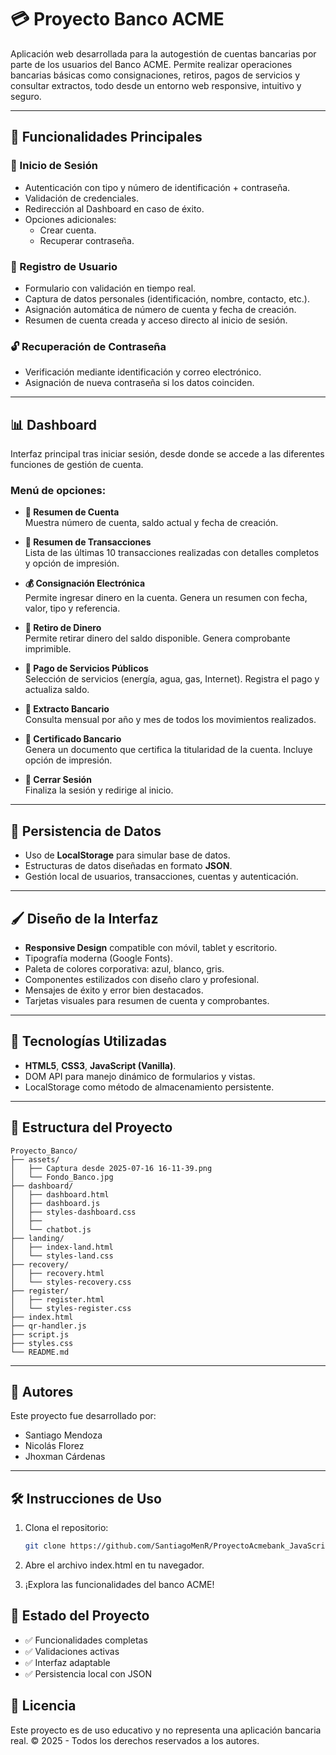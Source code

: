 # 💳 Proyecto Banco ACME

Aplicación web desarrollada para la autogestión de cuentas bancarias por parte de los usuarios del Banco ACME. Permite realizar operaciones bancarias básicas como consignaciones, retiros, pagos de servicios y consultar extractos, todo desde un entorno web responsive, intuitivo y seguro.

---

## 🚀 Funcionalidades Principales

### 🔐 Inicio de Sesión
- Autenticación con tipo y número de identificación + contraseña.
- Validación de credenciales.
- Redirección al Dashboard en caso de éxito.
- Opciones adicionales:
  - Crear cuenta.
  - Recuperar contraseña.

### 📝 Registro de Usuario
- Formulario con validación en tiempo real.
- Captura de datos personales (identificación, nombre, contacto, etc.).
- Asignación automática de número de cuenta y fecha de creación.
- Resumen de cuenta creada y acceso directo al inicio de sesión.

### 🔓 Recuperación de Contraseña
- Verificación mediante identificación y correo electrónico.
- Asignación de nueva contraseña si los datos coinciden.

---

## 📊 Dashboard

Interfaz principal tras iniciar sesión, desde donde se accede a las diferentes funciones de gestión de cuenta.

### Menú de opciones:

- **🏦 Resumen de Cuenta**  
  Muestra número de cuenta, saldo actual y fecha de creación.

- **📄 Resumen de Transacciones**  
  Lista de las últimas 10 transacciones realizadas con detalles completos y opción de impresión.

- **💰 Consignación Electrónica**  
  Permite ingresar dinero en la cuenta. Genera un resumen con fecha, valor, tipo y referencia.

- **🏧 Retiro de Dinero**  
  Permite retirar dinero del saldo disponible. Genera comprobante imprimible.

- **🔌 Pago de Servicios Públicos**  
  Selección de servicios (energía, agua, gas, Internet). Registra el pago y actualiza saldo.

- **📅 Extracto Bancario**  
  Consulta mensual por año y mes de todos los movimientos realizados.

- **📜 Certificado Bancario**  
  Genera un documento que certifica la titularidad de la cuenta. Incluye opción de impresión.

- **🚪 Cerrar Sesión**  
  Finaliza la sesión y redirige al inicio.

---

## 💾 Persistencia de Datos

- Uso de **LocalStorage** para simular base de datos.
- Estructuras de datos diseñadas en formato **JSON**.
- Gestión local de usuarios, transacciones, cuentas y autenticación.

---

## 🖌️ Diseño de la Interfaz

- **Responsive Design** compatible con móvil, tablet y escritorio.
- Tipografía moderna (Google Fonts).
- Paleta de colores corporativa: azul, blanco, gris.
- Componentes estilizados con diseño claro y profesional.
- Mensajes de éxito y error bien destacados.
- Tarjetas visuales para resumen de cuenta y comprobantes.

---

## 🧪 Tecnologías Utilizadas

- **HTML5**, **CSS3**, **JavaScript (Vanilla)**.
- DOM API para manejo dinámico de formularios y vistas.
- LocalStorage como método de almacenamiento persistente.

---

## 📁 Estructura del Proyecto

```
Proyecto_Banco/
├── assets/
│   ├── Captura desde 2025-07-16 16-11-39.png
│   └── Fondo_Banco.jpg
├── dashboard/
│   ├── dashboard.html
│   ├── dashboard.js
│   ├── styles-dashboard.css
│   ├──
│   └── chatbot.js
├── landing/
│   ├── index-land.html
│   └── styles-land.css
├── recovery/
│   ├── recovery.html
│   └── styles-recovery.css
├── register/
│   ├── register.html
│   └── styles-register.css
├── index.html
├── qr-handler.js
├── script.js
├── styles.css
└── README.md
```


---

## 👥 Autores

Este proyecto fue desarrollado por:

- Santiago Mendoza
- Nicolás Florez
- Jhoxman Cárdenas

---

## 🛠️ Instrucciones de Uso

1. Clona el repositorio:
   ```bash
   git clone https://github.com/SantiagoMenR/ProyectoAcmebank_JavaScript_MendozaSantiago_FlorezNicolas_CardenasJhoxman-.git

2. Abre el archivo index.html en tu navegador.

3. ¡Explora las funcionalidades del banco ACME!

## 📌 Estado del Proyecto
- ✅ Funcionalidades completas
- ✅ Validaciones activas
- ✅ Interfaz adaptable
- ✅ Persistencia local con JSON

## 📄 Licencia
Este proyecto es de uso educativo y no representa una aplicación bancaria real.
© 2025 - Todos los derechos reservados a los autores.
